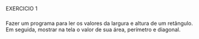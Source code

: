 EXERCICIO 1
###
Fazer um programa para ler os valores da largura e altura
de um retângulo. Em seguida, mostrar na tela o valor de
sua área, perímetro e diagonal.
